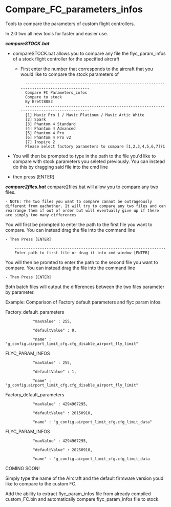 # Compare_FC_parameters_infos
Tools to compare the parameters of custom flight controllers. 

In 2.0 two all new tools for faster and easier use. 

***compareSTOCK.bat***
- compareSTOCK.bat allows you to compare any file the flyc_param_infos of a stock flight controller for the specified aircraft 
	
	- First enter the number that corresponds to the aircraft that you would like to compare the stock parameters of 

			-------------------------------------------------------------------------------------------
			Compare FC Parameters_infos
			Compare to stock
			By Brett8883
			-------------------------------------------------------------------------------------------
			[1] Mavic Pro 1 / Mavic Platinum / Mavic Artic White
			[2] Spark
			[3] Phantom 4 Standard
			[4] Phantom 4 Advanced
			[5] Phantom 4 Pro
			[6] Phantom 4 Pro v2
			[7] Inspire 2
			Please select factory parameters to compare [1,2,3,4,5,6,7]?1

- You will then be prompted to type in the path to the file you'd like to compare with stock parameters you seleted previously. You can instead do this by dragging said file into the cmd line 
- then press [ENTER]			
			
***compare2files.bat***
compare2files.bat will allow you to compare any two files.

	- NOTE: The two files you want to compare cannot be outrageously different from eachother. It will try to compare any two files and can rearrange them if out of order but will eventually give up if there are simply too many differences 

You will first be prompted to enter the path to the first file you want to compare. You can instead drag the file into the command line 

	- Then Press [ENTER]

		------------------------------------------------------------------
		Enter path to first file or drag it into cmd window [ENTER]

You will then be promted to enter the path to the second file you want to compare. You can instead drag the file into the command line 
	
	- Then Press [ENTER]

Both batch files will output the differences between the two files parameter by parameter.
 


Example:
Comparison of Factory default parameters and flyc param infos:

 Factory_default_parameters
 
                "maxValue" : 255,
                
                "defaultValue" : 0,
                
                "name" : "g_config.airport_limit_cfg.cfg_disable_airport_fly_limit"
                
FLYC_PARAM_INFOS

                "maxValue" : 255,
                
                "defaultValue" : 1,
                
                "name" : "g_config.airport_limit_cfg.cfg_disable_airport_fly_limit"
                

Factory_default_parameters

                "maxValue" : 4294967295,
                
                "defaultValue" : 20150910,
                
                "name" : "g_config.airport_limit_cfg.cfg_limit_data"
                
 FLYC_PARAM_INFOS
 
                "maxValue" : 4294967295,
                
                "defaultValue" : 20250910,
                
                "name" : "g_config.airport_limit_cfg.cfg_limit_data


COMING SOON!

  Simply type the name of the Aircraft and the default firmware version youd like to compare to the custom FC.
  
  Add the ability to extract flyc_param_infos file from already compiled custom_FC.bin and automatically compare flyc_param_infos file to stock. 
